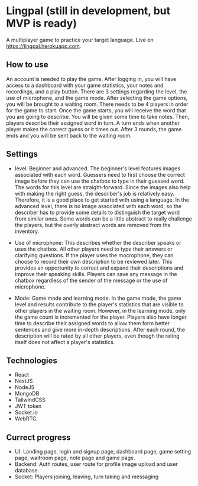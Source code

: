# Lingpal (still in development, but MVP is ready)

A multiplayer game to practice your target language. Live on https://lingpal.herokuapp.com.

## How to use

An account is needed to play the game. After logging in, you will have access to a dashboard with your game statistics, your notes and recordings, and a play button. There are 3 settings regarding the level, the use of microphone, and the game mode. After selecting the game options, you will be brought to a waiting room. There needs to be 4 players in order for the game to start. Once the game starts, you will receive the word that you are going to describe. You will be given some time to take notes. Then, players describe their assigned word in turn. A turn ends when another player makes the correct guess or it times out. After 3 rounds, the game ends and you will be sent back to the waiting room.

## Settings

- level: Beginner and advanced. The beginner's level features images associated with each word. Guessers need to first choose the correct image before they can use the chatbox to type in their guessed word. The words for this level are straight-forward. Since the images also help with making the right guess, the describer's job is relatively easy. Therefore, it is a good place to get started with using a language. In the advanced level, there is no image associated with each word, so the describer has to provide some details to distinguish the target word from similar ones. Some words can be a little abstract to really challenge the players, but the overly abstract words are removed from the inventory.

- Use of microphone: This describes whether the describer speaks or uses the chatbox. All other players need to type their answers or clarifying questions. If the player uses the mocrophone, they can choose to record their own description to be reviewed later. This provides an opportunity to correct and expand their descriptions and improve their speaking skills. Players can save any message in the chatbox regardless of the sender of the message or the use of microphone.

- Mode: Game mode and learning mode. In the game mode, the game level and results contribute to the player's statistics that are visible to other players in the waiting room. However, in the learning mode, only the game count is incremented for the player. Players also have longer time to describe their assigned words to allow them form better sentences and give more in-depth descriptions. After each round, the description will be rated by all other players, even though the rating itself does not affect a player's statistics.

## Technologies

- React
- NextJS
- NodeJS
- MongoDB
- TailwindCSS
- JWT token
- Socket.io
- WebRTC.

## Currect progress

- UI: Landing page, login and signup page, dashboard page, game setting page, waitroom page, note page and game page.
- Backend: Auth routes, user route for profile image upload and user database.
- Socket: Players joining, leaving, turn taking and messaging
